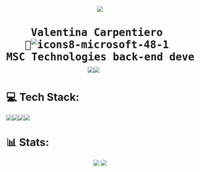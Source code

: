 <p align="center"> 
<img src="https://media.tenor.com/yF2cZxmDRjQAAAAC/glootie-app.gif]">
<h1 align="center">
<pre>Valentina Carpentiero <br>🚢<img src="https://i.ibb.co/WpqT3bM/icons8-microsoft-48-1.png" alt="icons8-microsoft-48-1" border="0"> <br>MSC Technologies back-end developer student <br><a href="https://linkedin.com/in/valentina-carpentiero"><img src="https://img.shields.io/badge/LinkedIn-%230077B5.svg?logo=linkedin&logoColor=white"></a><a href="https://discord.gg/ValentinaC#4359"><img src="https://img.shields.io/badge/Discord-%237289DA.svg?logo=discord&logoColor=white"></a>  
</h1></pre>  
</p>

<h1>
💻 Tech Stack:
</h1> 
<a href=""><img src="https://img.shields.io/badge/c%23-%23239120.svg?style=for-the-badge&logo=c-sharp&logoColor=white"><img src="https://img.shields.io/badge/java-%23ED8B00.svg?style=for-the-badge&logo=java&logoColor=white"><img src="https://img.shields.io/badge/.NET-5C2D91?style=for-the-badge&logo=.net&logoColor=white"><img src="https://img.shields.io/badge/mysql-%2300f.svg?style=for-the-badge&logo=mysql&logoColor=white">
</a>

<h1>
📊 Stats:
</h1>
<p align="center"> 
<a href="https://github.com/ValentinaCarpentiero/github-readme-stats">
<img src="https://github-readme-stats.vercel.app/api?username=ValentinaCarpentiero&theme=shades-of-purple&hide_border=false&include_all_commits=true&count_private=true" /></a>
<a href="https://github.com/ValentinaCarpentiero/github-readme-stats">
<img src="https://github-readme-stats.vercel.app/api/top-langs/?username=ValentinaCarpentiero&hide=html&theme=shades-of-purple&hide_border=false&include_all_commits=true&count_private=true&layout=compact" /></a>
</p>
